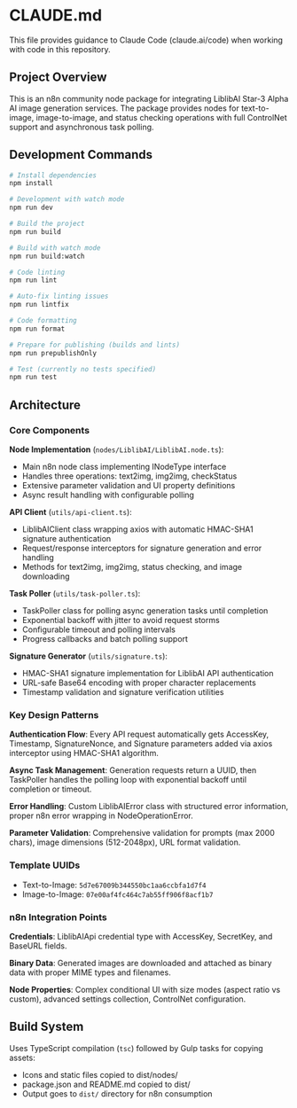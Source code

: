 # CLAUDE.md

This file provides guidance to Claude Code (claude.ai/code) when working with code in this repository.

## Project Overview

This is an n8n community node package for integrating LiblibAI Star-3 Alpha AI image generation services. The package provides nodes for text-to-image, image-to-image, and status checking operations with full ControlNet support and asynchronous task polling.

## Development Commands

```bash
# Install dependencies
npm install

# Development with watch mode
npm run dev

# Build the project
npm run build

# Build with watch mode
npm run build:watch

# Code linting
npm run lint

# Auto-fix linting issues
npm run lintfix

# Code formatting
npm run format

# Prepare for publishing (builds and lints)
npm run prepublishOnly

# Test (currently no tests specified)
npm run test
```

## Architecture

### Core Components

**Node Implementation** (`nodes/LiblibAI/LiblibAI.node.ts`):
- Main n8n node class implementing INodeType interface
- Handles three operations: text2img, img2img, checkStatus
- Extensive parameter validation and UI property definitions
- Async result handling with configurable polling

**API Client** (`utils/api-client.ts`):
- LiblibAIClient class wrapping axios with automatic HMAC-SHA1 signature authentication
- Request/response interceptors for signature generation and error handling
- Methods for text2img, img2img, status checking, and image downloading

**Task Poller** (`utils/task-poller.ts`):
- TaskPoller class for polling async generation tasks until completion
- Exponential backoff with jitter to avoid request storms
- Configurable timeout and polling intervals
- Progress callbacks and batch polling support

**Signature Generator** (`utils/signature.ts`):
- HMAC-SHA1 signature implementation for LiblibAI API authentication
- URL-safe Base64 encoding with proper character replacements
- Timestamp validation and signature verification utilities

### Key Design Patterns

**Authentication Flow**: Every API request automatically gets AccessKey, Timestamp, SignatureNonce, and Signature parameters added via axios interceptor using HMAC-SHA1 algorithm.

**Async Task Management**: Generation requests return a UUID, then TaskPoller handles the polling loop with exponential backoff until completion or timeout.

**Error Handling**: Custom LiblibAIError class with structured error information, proper n8n error wrapping in NodeOperationError.

**Parameter Validation**: Comprehensive validation for prompts (max 2000 chars), image dimensions (512-2048px), URL format validation.

### Template UUIDs
- Text-to-Image: `5d7e67009b344550bc1aa6ccbfa1d7f4`
- Image-to-Image: `07e00af4fc464c7ab55ff906f8acf1b7`

### n8n Integration Points

**Credentials**: LiblibAIApi credential type with AccessKey, SecretKey, and BaseURL fields.

**Binary Data**: Generated images are downloaded and attached as binary data with proper MIME types and filenames.

**Node Properties**: Complex conditional UI with size modes (aspect ratio vs custom), advanced settings collection, ControlNet configuration.

## Build System

Uses TypeScript compilation (`tsc`) followed by Gulp tasks for copying assets:
- Icons and static files copied to dist/nodes/
- package.json and README.md copied to dist/
- Output goes to `dist/` directory for n8n consumption